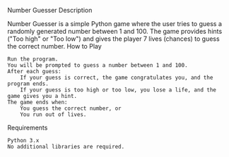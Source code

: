 Number Guesser
Description

Number Guesser is a simple Python game where the user tries to guess a randomly generated number between 1 and 100. The game provides hints ("Too high" or "Too low") and gives the player 7 lives (chances) to guess the correct number.
How to Play

    Run the program.
    You will be prompted to guess a number between 1 and 100.
    After each guess:
        If your guess is correct, the game congratulates you, and the program ends.
        If your guess is too high or too low, you lose a life, and the game gives you a hint.
    The game ends when:
        You guess the correct number, or
        You run out of lives.

Requirements

    Python 3.x
    No additional libraries are required.